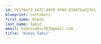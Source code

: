 ```yaml
---
id: 7e176ef3-4872-49f0-9f8d-810978a327b1
blueprint: customers
first_name: Himzo
last_name: Šabić
email: himzosabic501@gmail.com
title: 'Himzo Šabić'
---
```

